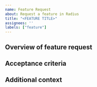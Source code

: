 ```yaml
---
name: Feature Request
about: Request a feature in Radius
title: "<FEATURE TITLE>"
assignees: ''
labels: ["feature"]
---
```


## Overview of feature request

<!--What are you proposing Radius add/update/remove?-->

## Acceptance criteria

<!--What will need to be completed/working for this feature to be marked "Done"-->

## Additional context

<!--Add any other context about the problem here-->